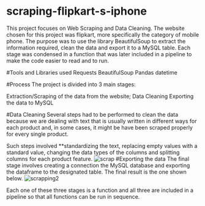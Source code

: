 # scraping-flipkart-s-iphone

This project focuses on Web Scraping and Data Cleaning. The website chosen for this project was flipkart, more specifically the category of mobile phone. The purpose was to use the library BeautifulSoup to extract the information required, clean the data and export it to a MySQL table. Each stage was condensed in a function that was later included in a pipeline to make the code easier to read and to run.

#Tools and Libraries used
Requests
BeautifulSoup
Pandas
datetime

#Process
The project is divided into 3 main stages:

Extraction/Scraping of the data from the website;
Data Cleaning
Exporting the data to MySQL

#Data Cleaning
Several steps had to be performed to clean the data because we are dealing with text that is usually written in different ways for each product and, in some cases, it might be have been scraped properly for every single product.

Such steps involved **standardizing the text, replacing empty values with a standard value, changing the data types of the columns and splitting columns for each product feature.
![scrap](https://user-images.githubusercontent.com/90494573/150670388-c1c99583-541a-42a4-a8f3-21ca6817c1f8.png)
#Exporting the data
The final stage involves creating a connection the MySQL database and exporting the dataframe to the designated table. The final result is the one shown below.
![scrapping2](https://user-images.githubusercontent.com/90494573/150670449-0179984c-a439-404b-93d5-0ceafe4f3dcc.png)

Each one of these three stages is a function and all three are included in a pipeline so that all functions can be run in sequence. 
